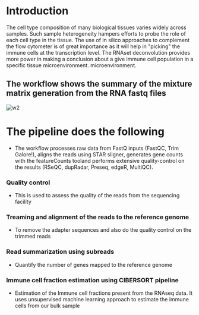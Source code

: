# Introduction
The cell type composition of many biological tissues varies widely across samples. Such sample heterogeneity hampers efforts to probe the role of each cell type in the tissue. The use of in silico approaches to complement the flow cytometer is of great importance as it will help in "picking" the immune cells at the transcription level. The RNAset deconvolution provides more power in making a conclusion about a give immune cell population in a specific tissue microenvironment.
microenvironment.
## The workflow shows the summary of the mixture matrix generation from the RNA fastq files
![w2](https://user-images.githubusercontent.com/26459707/66654239-14a31080-ec3a-11e9-9e6a-83b648c7b6fd.png)
# The pipeline does the following
* The workflow processes raw data from FastQ inputs (FastQC, Trim Galore!), aligns the reads using STAR sligner, generates gene counts with the featureCounts tooland performs extensive quality-control on the results (RSeQC, dupRadar, Preseq, edgeR, MultiQC).
### Quality control
* This is used to assess the quality of the reads from the sequencing facility
### Treaming and alignment of the reads to the reference genome
* To remove the adapter sequences and also do the quality control on the trimmed reads
### Read summarization using subreads
* Quantify the number of genes mapped to the reference genome 
### Immune cell fraction estimation using CIBERSORT pipeline
* Estimation of the Immune cell fractions present from the RNAseq data. It uses unsupervised machine learning approach to estimate the immune cells from our bulk sample

